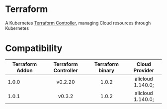 # Terraform

A Kubernetes [Terraform Controller](https://github.com/oam-dev/terraform-controller), managing Cloud resources through Kubernetes

# Compatibility

| Terraform Addon | Terraform Controller | Terraform binary |  Cloud Provider   |
|-----------------|:--------------------:|:----------------:|:-----------------:|
| 1.0.0           |       v0.2.20        |      1.0.2       | alicloud 1.140.0; | 
| 1.0.1           |        v0.3.2        |      1.0.2       | alicloud 1.140.0; | 
